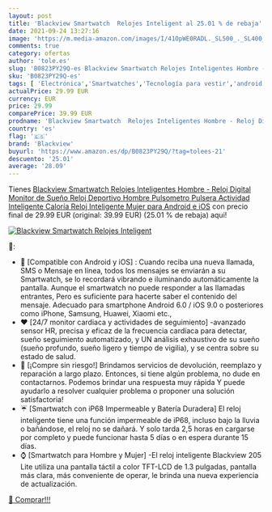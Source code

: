 ```yaml
---
layout: post
title: 'Blackview Smartwatch  Relojes Inteligent al 25.01 % de rebaja'
date: 2021-09-24 13:27:16
image: 'https://m.media-amazon.com/images/I/41OpWE0RADL._SL500_._SL400_.jpg'
comments: true
category: ofertas
author: 'tole.es'
slug: 'B0823PY29Q-es Blackview Smartwatch Relojes Inteligentes Hombre - Reloj...'
sku: 'B0823PY29Q-es'
tags: [ 'Electrónica','Smartwatches','Tecnología para vestir','android','blackview', ]
actualPrice: 29.99 EUR
currency: EUR
price: 29.99
comparePrice: 39.99 EUR
prodname: 'Blackview Smartwatch  Relojes Inteligentes Hombre - Reloj Digital Monitor de Sueño  Reloj Deportivo Hombre Pulsometro  Pulsera Actividad Inteligente Caloría  Reloj Inteligente Mujer para Android e iOS'
country: 'es'
flag: '🇪🇸'
brand: 'Blackview'
buyurl: 'https://www.amazon.es/dp/B0823PY29Q/?tag=tolees-21'
descuento: '25.01'
average: '28.09'
---
```


Tienes [Blackview Smartwatch  Relojes Inteligentes Hombre - Reloj Digital Monitor de Sueño  Reloj Deportivo Hombre Pulsometro  Pulsera Actividad Inteligente Caloría  Reloj Inteligente Mujer para Android e iOS](https://www.amazon.es/dp/B0823PY29Q/?tag=tolees-21) con precio final de  29.99 EUR (original: 39.99 EUR) (25.01 %  de rebaja) aqui!

[![Blackview Smartwatch  Relojes Inteligent](https://m.media-amazon.com/images/I/41OpWE0RADL._SL500_._SL400_.jpg)](https://www.amazon.es/dp/B0823PY29Q/?tag=tolees-21)

🔎:

- 📱 [Compatible con Android y iOS] : Cuando reciba una nueva llamada, SMS o Mensaje en línea, todos los mensajes se enviarán a su Smartwatch, se lo recordará vibrando e iluminando automáticamente la pantalla. Aunque el smartwatch no puede responder a las llamadas entrantes, Pero es suficiente para hacerte saber el contenido del mensaje. Adecuado para smartphone Android 6.0 / iOS 9.0 o posteriores como iPhone, Samsung, Huawei, Xiaomi etc.,
- ❤️ [24/7 monitor cardiaca y actividades de seguimiento] -avanzado sensor HR, precisa y eficaz de la frecuencia cardíaca para detectar, sueño seguimiento automatizado, y UN análisis exhaustivo de su sueño (sueño profundo, sueño ligero y tiempo de vigilia), y se centra sobre su estado de salud.
- 💯 [¡Compre sin riesgo!] Brindamos servicios de devolución, reemplazo y reparación a largo plazo. Entonces, si tiene algún problema, no dude en contactarnos. Podemos brindar una respuesta muy rápida Y puede ayudarlo a resolver cualquier problema o proponer una solución satisfactoria!
- ☔ [Smartwatch con iP68 Impermeable y Batería Duradera] El reloj inteligente tiene una función impermeable de iP68, incluso bajo la lluvia o bañándose, el reloj no se dañará. Y solo tarda 2,5 horas en cargarse por completo y puede funcionar hasta 5 días o en espera durante 15 días.
- ⌚ [Smartwatch para Hombre y Mujer] -El reloj inteligente Blackview 205 Lite utiliza una pantalla táctil a color TFT-LCD de 1.3 pulgadas, pantalla más clara, más conveniente de operar, le brinda una nueva experiencia de actualización.

[🛒 Comprar!!!](https://www.amazon.es/dp/B0823PY29Q/?tag=tolees-21)
